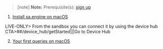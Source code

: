 > [note]  **Note:** Prerequisite(s): [sign up](/docs/usermd/getting-started/sign-up.md) 

1. [Install sa.engine on macOS](/docs/usermd/getting-started/macos/install.md)

LIVE-ONLY> 
From the sandbox you can connect it by using the device hub
CTA>##/device_hub/getStarted|||Go to Device Hub


2.  [Your first queries on macOS](/docs/usermd/getting-started/macos/firstq.md)
